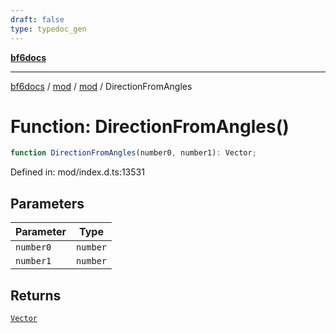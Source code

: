 ```yaml
---
draft: false
type: typedoc_gen
---
```


[**bf6docs**](../../../_index.md)

***

[bf6docs](../../../_index.md) / [mod](../../_index.md) / [mod](../_index.md) / DirectionFromAngles

# Function: DirectionFromAngles()

```ts
function DirectionFromAngles(number0, number1): Vector;
```

Defined in: mod/index.d.ts:13531

## Parameters

| Parameter | Type |
| ------ | ------ |
| `number0` | `number` |
| `number1` | `number` |

## Returns

[`Vector`](../Vector/_index.md)
